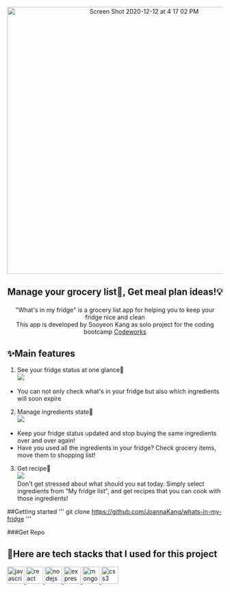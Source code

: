 <p align="center"><img width="624" alt="Screen Shot 2020-12-12 at 4 17 02 PM" src="https://user-images.githubusercontent.com/34419390/101989059-b76b7a80-3c95-11eb-850e-45083e681589.png"></p>
<h2><p align="center">Manage your grocery list📝, Get meal plan ideas!💡</p></h2>
<p align="center">"What's in my fridge" is a grocery list app for helping you to keep your fridge nice and clean </br>
This app is developed by Sooyeon Kang as solo project for the coding bootcamp <a href="https://codeworks.me">Codeworks</a></p>


## ✨Main features<br/>
1. See your fridge status at one glance👀<br/>
![](https://media2.giphy.com/media/YfKxwaiSQ2w5DJP6yt/giphy.gif) <br/>
- You can not only check what's in your fridge but also which ingredients will soon expire<br/>
2. Manage ingredients state🍎 <br/>
![](https://media4.giphy.com/media/dUTgRiAFDj9h94z79T/giphy.gif) <br/>
- Keep your fridge status updated and stop buying the same ingredients over and over again!<br/>
- Have you used all the ingredients in your fridge? Check grocery items, move them to shopping list!<br/>
3. Get recipe📖 <br/>
![](https://media1.giphy.com/media/uVNuq1LXngu3a5rfFf/giphy.gif) <br/>
Don't get stressed about what should you eat today. Simply select ingredients from "My fridge list", and get recipes that you can cook with those ingredients!

##Getting started
'''
git clone https://github.com/JoannaKang/whats-in-my-fridge
'''

###Get Repo

## 🤖Here are tech stacks that I used for this project
<p align="left"> 
   <a href="https://developer.mozilla.org/en-US/docs/Web/JavaScript" target="_blank"> <img src="https://devicons.github.io/devicon/devicon.git/icons/javascript/javascript-original.svg" alt="javascript" width="40" height="40"/> </a> 
   <a href="https://reactjs.org/" target="_blank"> <img src="https://devicons.github.io/devicon/devicon.git/icons/react/react-original-wordmark.svg" alt="react" width="40" height="40"/> </a> 
   <a href="https://nodejs.org" target="_blank"> <img src="https://devicons.github.io/devicon/devicon.git/icons/nodejs/nodejs-original-wordmark.svg" alt="nodejs" width="40" height="40"/> </a> 
   <a href="https://expressjs.com" target="_blank"> <img src="https://devicons.github.io/devicon/devicon.git/icons/express/express-original-wordmark.svg" alt="express" width="40" height="40"/> </a> 
   <a href="https://www.mongodb.com/" target="_blank"> <img src="https://devicons.github.io/devicon/devicon.git/icons/mongodb/mongodb-original-wordmark.svg" alt="mongodb" width="40" height="40"/> </a> 
   <a href="https://www.w3schools.com/css/" target="_blank"> <img src="https://devicons.github.io/devicon/devicon.git/icons/css3/css3-original-wordmark.svg" alt="css3" width="40" height="40"/> </a> 
</p>
